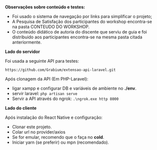 __Observações sobre conteúdo e testes:__
- Foi usado o sistema de navegação por links para simplificar o projeto;
- A Pesquisa de Satisfação dos participantes do workshop encontra-se na pasta CONTEUDO DO WORKSHOP.
- O conteúdo didático de autoria do discente que serviu de guia e foi distribuido aos participantes encontra-se na mesma pasta citada anteriormente.

__Lado do servidor__

Foi usada a seguinte API para testes:

```https://github.com/Grabium/extensao-api-laravel.git```

Após clonagem da API (Em PHP-Laravel):
- ligar xampp e configurar DB e variáveis de ambiente no __./env__.
- servir laravel:
```php artisan serve```
- Servir a API através do ngrok:
```.\ngrok.exe http 8000```

__Lado do cliente__

Após instalação do React Native e configuração:
- Clonar este projeto.
- Colar url no provider/axios
- Se for emular, recomendo que o faça no __cold__.
- Iniciar yarn (se preferir) ou mpn (recomendado).
